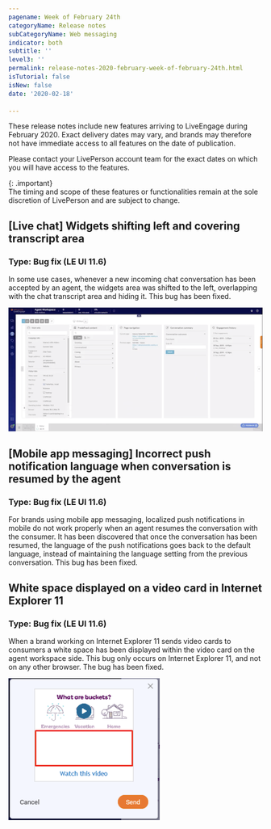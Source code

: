 ```yaml
---
pagename: Week of February 24th
categoryName: Release notes
subCategoryName: Web messaging
indicator: both
subtitle: ''
level3: ''
permalink: release-notes-2020-february-week-of-february-24th.html
isTutorial: false
isNew: false
date: '2020-02-18'

---
```


These release notes include new features arriving to LiveEngage during February 2020. Exact delivery dates may vary, and brands may therefore not have immediate access to all features on the date of publication.

Please contact your LivePerson account team for the exact dates on which you will have access to the features.

{: .important}  
The timing and scope of these features or functionalities remain at the sole discretion of LivePerson and are subject to change.

## [Live chat] Widgets shifting left and covering transcript area 
### Type: Bug fix (LE UI 11.6)

In some use cases, whenever a new incoming chat conversation has been accepted by an agent, the widgets area was shifted to the left, overlapping with the chat transcript area and hiding it. This bug has been fixed.

![](img/week-of-february-24th-1.png)

## [Mobile app messaging] Incorrect push notification language when conversation is resumed by the agent
### Type: Bug fix (LE UI 11.6)

For brands using mobile app messaging, localized push notifications in mobile do not work properly when an agent resumes the conversation with the consumer. It has been discovered that once the conversation has been resumed, the language of the push notifications goes back to the default language, instead of maintaining the language setting from the  previous conversation. This bug has been fixed.

## White space displayed on a video card in Internet Explorer 11
### Type: Bug fix (LE UI 11.6)

When a brand working on Internet Explorer 11 sends video cards to consumers a white space has been displayed within the video card on the agent workspace side. This bug only occurs on Internet Explorer 11, and not on any other browser. The bug has been fixed.

![](img/week-of-february-24th-2.png)
